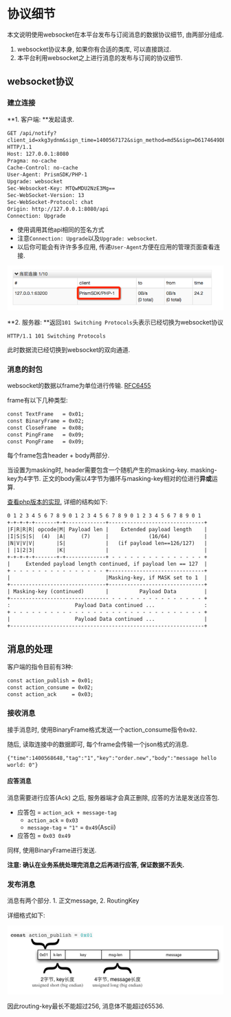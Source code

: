 # 协议细节

本文说明使用websocket在本平台发布与订阅消息的数据协议细节, 由两部分组成. 

1. websocket协议本身, 如果你有合适的类库, 可以直接跳过.
1. 本平台利用websocket之上进行消息的发布与订阅的协议细节.

## websocket协议

### 建立连接

**1. 客户端: **发起请求.
```
GET /api/notify?client_id=xkg3ydnm&sign_time=1400567172&sign_method=md5&sign=D6174649DEDDF15FBE2D614FFDDF77A8 HTTP/1.1
Host: 127.0.0.1:8080
Pragma: no-cache
Cache-Control: no-cache
User-Agent: PrismSDK/PHP-1
Upgrade: websocket
Sec-Websocket-Key: MTQwMDU2NzE3Mg==
Sec-WebSocket-Version: 13
Sec-WebSocket-Protocol: chat
Origin: http://127.0.0.1:8080/api
Connection: Upgrade
```

- 使用调用其他api相同的签名方式
- 注意``Connection: Upgrade``以及``Upgrade: websocket``.
- 以后你可能会有许许多多应用, 传递``User-Agent``方便在应用的管理页面查看连接.

![访问:我的应用 / Key / 消息队列](img/1.png)

**2. 服务器: **返回``101 Switching Protocols``头表示已经切换为websocket协议
```
HTTP/1.1 101 Switching Protocols
```

此时数据流已经切换到websocket的双向通道.

### 消息的封包

websocket的数据以frame为单位进行传输. [RFC6455][1]

frame有以下几种类型:
```
const TextFrame   = 0x01;
const BinaryFrame = 0x02;
const CloseFrame  = 0x08;
const PingFrame   = 0x09;
const PongFrame   = 0x09;
```

每个frame包含header + body两部分.

当设置为masking时, header需要包含一个随机产生的masking-key.
masking-key为4字节. 正文的body需以4字节为循环与masking-key相对的位进行**异或**运算.

[查看php版本的实现][2], 详细的结构如下:
```
0 1 2 3 4 5 6 7 8 9 0 1 2 3 4 5 6 7 8 9 0 1 2 3 4 5 6 7 8 9 0 1
+-+-+-+-+-------+-+-------------+-------------------------------+
|F|R|R|R| opcode|M| Payload len |    Extended payload length    |
|I|S|S|S|  (4)  |A|     (7)     |             (16/64)           |
|N|V|V|V|       |S|             |   (if payload len==126/127)   |
| |1|2|3|       |K|             |                               |
+-+-+-+-+-------+-+-------------+ - - - - - - - - - - - - - - - +
|     Extended payload length continued, if payload len == 127  |
+ - - - - - - - - - - - - - - - +-------------------------------+
|                               |Masking-key, if MASK set to 1  |
+-------------------------------+-------------------------------+
| Masking-key (continued)       |          Payload Data         |
+-------------------------------- - - - - - - - - - - - - - - - +
:                     Payload Data continued ...                :
+ - - - - - - - - - - - - - - - - - - - - - - - - - - - - - - - +
|                     Payload Data continued ...                |
+---------------------------------------------------------------+
```

## 消息的处理

客户端的指令目前有3种:

```
const action_publish = 0x01;
const action_consume = 0x02;
const action_ack     = 0x03;
```

### 接收消息

接手消息时, 使用BinaryFrame格式发送一个action_consume指令``0x02``.

随后, 读取连接中的数据即可, 每个frame会传输一个json格式的消息.
```
{"time":1400568648,"tag":"1","key":"order.new","body":"message hello world: 0"}
```

#### 应答消息
消息需要进行应答(Ack) 之后, 服务器端才会真正删除, 应答的方法是发送应答包.

- 应答包 = ``action_ack + message-tag``
    - ``action_ack`` = ``0x03``
    - ``message-tag`` = ``"1"`` = ``0x49``(Ascii)
- 应答包 = ```0x03 0x49```

同样, 使用BinaryFrame进行发送.

**注意: 确认在业务系统处理完消息之后再进行应答, 保证数据不丢失.**

### 发布消息

消息有两个部分. 1. 正文message,  2. RoutingKey

详细格式如下:

![](img/2.png)

因此routing-key最长不能超过256, 消息体不能超过65536.

[1]: http://tools.ietf.org/html/rfc6455#page-27       "rfc6455"
[2]: https://github.com/ShopEx/prism-php/blob/master/lib/notify.php#L123     "php版本实现"